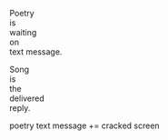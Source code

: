 Poetry  
is  
waiting  
on  
text message.


Song  
is  
the  
delivered  
reply.

 poetry text message += cracked screen
